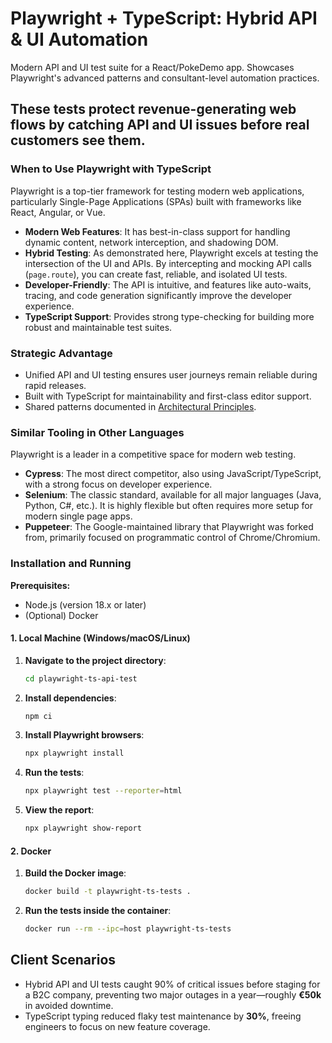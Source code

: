 # Playwright + TypeScript: Hybrid API & UI Automation

Modern API and UI test suite for a React/PokeDemo app. Showcases Playwright's advanced patterns and consultant-level automation practices.

These tests protect revenue-generating web flows by catching API and UI issues before real customers see them.
---

### When to Use Playwright with TypeScript

Playwright is a top-tier framework for testing modern web applications, particularly Single-Page Applications (SPAs) built with frameworks like React, Angular, or Vue.

* **Modern Web Features**: It has best-in-class support for handling dynamic content, network interception, and shadowing DOM.
* **Hybrid Testing**: As demonstrated here, Playwright excels at testing the intersection of the UI and APIs. By intercepting and mocking API calls (`page.route`), you can create fast, reliable, and isolated UI tests.
* **Developer-Friendly**: The API is intuitive, and features like auto-waits, tracing, and code generation significantly improve the developer experience.
* **TypeScript Support**: Provides strong type-checking for building more robust and maintainable test suites.

### Strategic Advantage
- Unified API and UI testing ensures user journeys remain reliable during rapid releases.
- Built with TypeScript for maintainability and first-class editor support.
- Shared patterns documented in [Architectural Principles](../ARCHITECTURAL_PRINCIPLES.md).

### Similar Tooling in Other Languages
Playwright is a leader in a competitive space for modern web testing.
* **Cypress**: The most direct competitor, also using JavaScript/TypeScript, with a strong focus on developer experience.
* **Selenium**: The classic standard, available for all major languages (Java, Python, C#, etc.). It is highly flexible but often requires more setup for modern single page apps.
* **Puppeteer**: The Google-maintained library that Playwright was forked from, primarily focused on programmatic control of Chrome/Chromium.

### Installation and Running

**Prerequisites:**
* Node.js (version 18.x or later)
* (Optional) Docker

#### 1. Local Machine (Windows/macOS/Linux)

1.  **Navigate to the project directory**:
    ```bash
    cd playwright-ts-api-test
    ```
2.  **Install dependencies**:
    ```bash
    npm ci
    ```
3.  **Install Playwright browsers**:
    ```bash
    npx playwright install
    ```
4.  **Run the tests**:
    ```bash
    npx playwright test --reporter=html
    ```
5.  **View the report**:
    ```bash
    npx playwright show-report
    ```

#### 2. Docker

1.  **Build the Docker image**:
    ```bash
    docker build -t playwright-ts-tests .
    ```
2.  **Run the tests inside the container**:
    ```bash
    docker run --rm --ipc=host playwright-ts-tests
    ```

## Client Scenarios

- Hybrid API and UI tests caught 90% of critical issues before staging for a B2C company, preventing two major outages in a year—roughly **€50k** in avoided downtime.
- TypeScript typing reduced flaky test maintenance by **30%**, freeing engineers to focus on new feature coverage.

